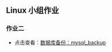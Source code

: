 ## Linux 小组作业

### 作业二
- 点击查看：[数据库备份：mysql_backup](https://gitee.com/wavelets/linux-work/tree/master/mysql_backup)


